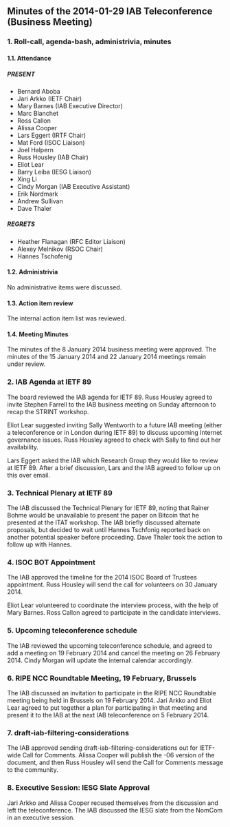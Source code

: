 
Minutes of the 2014-01-29 IAB Teleconference (Business Meeting)
---------------------------------------------------------------


### 1. Roll-call, agenda-bash, administrivia, minutes


#### 1.1. Attendance


##### PRESENT


* Bernard Aboba
* Jari Arkko (IETF Chair)
* Mary Barnes (IAB Executive Director)
* Marc Blanchet
* Ross Callon
* Alissa Cooper
* Lars Eggert (IRTF Chair)
* Mat Ford (ISOC Liaison)
* Joel Halpern
* Russ Housley (IAB Chair)
* Eliot Lear
* Barry Leiba (IESG Liaison)
* Xing Li
* Cindy Morgan (IAB Executive Assistant)
* Erik Nordmark
* Andrew Sullivan
* Dave Thaler


##### REGRETS


* Heather Flanagan (RFC Editor Liaison)
* Alexey Melnikov (RSOC Chair)
* Hannes Tschofenig


#### 1.2. Administrivia


No administrative items were discussed.


#### 1.3. Action item review


The internal action item list was reviewed.


#### 1.4. Meeting Minutes


The minutes of the 8 January 2014 business meeting were approved. The minutes of the 15 January 2014 and 22 January 2014 meetings remain under review.


### 2. IAB Agenda at IETF 89


The board reviewed the IAB agenda for IETF 89. Russ Housley agreed to invite Stephen Farrell to the IAB business meeting on Sunday afternoon to recap the STRINT workshop.


Eliot Lear suggested inviting Sally Wentworth to a future IAB meeting (either a teleconference or in London during IETF 89) to discuss upcoming Internet governance issues. Russ Housley agreed to check with Sally to find out her availability.


Lars Eggert asked the IAB which Research Group they would like to review at IETF 89. After a brief discussion, Lars and the IAB agreed to follow up on this over email.


### 3. Technical Plenary at IETF 89


The IAB discussed the Technical Plenary for IETF 89, noting that Rainer Bohme would be unavailable to present the paper on Bitcoin that he presented at the ITAT workshop. The IAB briefly discussed alternate proposals, but decided to wait until Hannes Tschfonig reported back on another potential speaker before proceeding. Dave Thaler took the action to follow up with Hannes.


### 4. ISOC BOT Appointment


The IAB approved the timeline for the 2014 ISOC Board of Trustees appointment. Russ Housley will send the call for volunteers on 30 January 2014.


Eliot Lear volunteered to coordinate the interview process, with the help of Mary Barnes. Ross Callon agreed to participate in the candidate interviews.


### 5. Upcoming teleconference schedule


The IAB reviewed the upcoming teleconference schedule, and agreed to add a meeting on 19 February 2014 and cancel the meeting on 26 February 2014. Cindy Morgan will update the internal calendar accordingly.


### 6. RIPE NCC Roundtable Meeting, 19 February, Brussels


The IAB discussed an invitation to participate in the RIPE NCC Roundtable meeting being held in Brussels on 19 February 2014. Jari Arkko and Eliot Lear agreed to put together a plan for participating in that meeting and present it to the IAB at the next IAB teleconference on 5 February 2014.


### 7. draft-iab-filtering-considerations


The IAB approved sending draft-iab-filtering-considerations out for IETF-wide Call for Comments. Alissa Cooper will publish the -06 version of the document, and then Russ Housley will send the Call for Comments message to the community.


### 8. Executive Session: IESG Slate Approval


Jari Arkko and Alissa Cooper recused themselves from the discussion and left the teleconference. The IAB discussed the IESG slate from the NomCom in an executive session.


